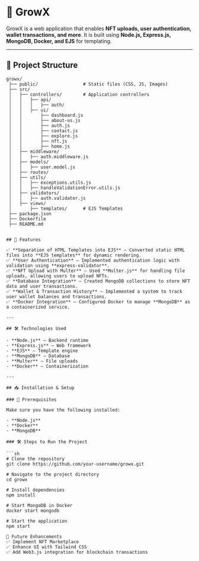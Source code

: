 # 🚀 GrowX  

GrowX is a web application that enables **NFT uploads, user authentication, wallet transactions, and more**. It is built using **Node.js, Express.js, MongoDB, Docker, and EJS** for templating.  

---
## 📂 Project Structure  

```plaintext
growx/
 ├── public/                 # Static files (CSS, JS, Images)
 ├── src/
 │   ├── controllers/        # Application controllers
 │   │   ├── api/
 │   │   │   ├── auth/
 │   │   ├── ui/
 │   │       ├── dashboard.js
 │   │       ├── about-us.js
 │   │       ├── auth.js
 │   │       ├── contact.js
 │   │       ├── explore.js
 │   │       ├── nft.js
 │   │       ├── home.js
 │   ├── middleware/
 │   │   ├── auth.middleware.js
 │   ├── models/
 │   │   ├── user.model.js
 │   ├── routes/
 │   ├── utils/
 │   │   ├── exceptions.utils.js
 │   │   ├── handleValidationError.utils.js
 │   ├── validators/
 │   │   ├── auth.validator.js
 │   ├── views/
 │       ├── templates/      # EJS Templates
 ├── package.json
 ├── Dockerfile
 ├── README.md


## 📌 Features  

✅ **Separation of HTML Templates into EJS** – Converted static HTML files into **EJS templates** for dynamic rendering.  
✅ **User Authentication** – Implemented authentication logic with validation using **express-validator**.  
✅ **NFT Upload with Multer** – Used **Multer.js** for handling file uploads, allowing users to upload NFTs.  
✅ **Database Integration** – Created MongoDB collections to store NFT data and user transactions.  
✅ **Wallet & Transaction History** – Implemented a system to track user wallet balances and transactions.  
✅ **Docker Integration** – Configured Docker to manage **MongoDB** as a containerized service.  

---

## 🛠 Technologies Used  

- **Node.js** – Backend runtime  
- **Express.js** – Web framework  
- **EJS** – Template engine  
- **MongoDB** – Database  
- **Multer** – File uploads  
- **Docker** – Containerization  

---

## 📥 Installation & Setup  

### 📌 Prerequisites  

Make sure you have the following installed:  

- **Node.js**  
- **Docker**  
- **MongoDB**  

### 🛠 Steps to Run the Project  

```sh
# Clone the repository
git clone https://github.com/your-username/growx.git

# Navigate to the project directory
cd growx

# Install dependencies
npm install

# Start MongoDB in Docker
docker start mongodb

# Start the application
npm start

🔮 Future Enhancements
✅ Implement NFT Marketplace
✅ Enhance UI with Tailwind CSS
✅ Add Web3.js integration for blockchain transactions
